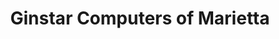 ---
title: "Ginstar Computers of Marietta"
url: /marietta/ginstar-computers-of-marietta/
shop: computer
---